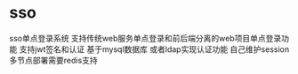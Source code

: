 # sso
sso单点登录系统
支持传统web服务单点登录和前后端分离的web项目单点登录功能
支持jwt签名和认证
基于mysql数据库 或者ldap实现认证功能
自己维护session
多节点部署需要redis支持
